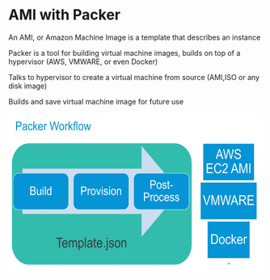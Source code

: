 # AMI with Packer

An AMI, or Amazon Machine Image is a template that describes an instance

Packer is a tool for building virtual machine images, builds on top of a hypervisor (AWS, VMWARE, or even Docker)

Talks to hypervisor to create a virtual machine from source (AMI,ISO or any disk image)

Builds and save virtual machine image for future use

<img align='left' src="iacamipacker.jpg" width="600" height="317.5"> 

